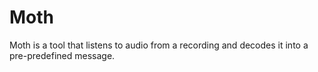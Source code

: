 # Moth
Moth is a tool that listens to audio from a recording and decodes it into a pre-predefined message.
